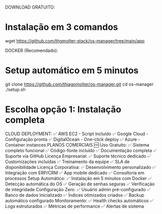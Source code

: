 DOWNLOAD GRATUITO:
# Instalação em 3 comandos
wget https://github.com/thgmolter-stack/os-manager/tree/main/app


DOCKER (Recomendado):
# Setup automático em 5 minutos
git clone https://github.com/thiagomolter/os-manager.git
cd os-manager
./setup.sh
# Escolha opção 1: Instalação completa

CLOUD DEPLOYMENT:
✅ AWS EC2 - Script incluído
✅ Google Cloud - Configuração pronta
✅ DigitalOcean - One-click deploy
✅ Azure - Container instances
PLANOS COMERCIAIS
🆓 Uso Gratuito:
✅ Sistema completo funcional
✅ Código-fonte incluído
✅ Documentação completa
✅ Suporte via GitHub
Licença Empresarial:
✅ Suporte técnico dedicado
✅ Customizações incluídas
✅ Treinamento da equipe
✅ SLA de disponibilidade
Licença Corporativa:
✅ Desenvolvimento personalizado
✅ Integração com ERP/CRM
✅ App mobile dedicado
✅ Consultoria em processos
Setup Automático:
✅ Instalação em 5 minutos com Docker
✅ Detecção automática do OS
✅ Geração de senhas seguras
✅ Verificação de integridade
Configuração Zero:
✅ Usuário admin pré-configurado
✅ Banco de dados inicializado
✅ Índices otimizados criados
✅ Backup automático configurado
Monitoramento:
✅ Health checks automáticos
✅ Logs estruturados
✅ Métricas de performance
✅ Alertas de sistema
